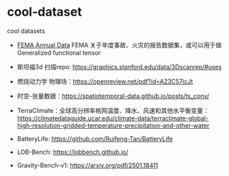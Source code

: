 # cool-dataset
cool datasets 

- [FEMA Annual Data](https://www.fema.gov/about/openfema/data-sets/fema-usfa-nfirs-annual-data) FEMA 关于年度事故、火灾的报告数据集，或可以用于做Generalized functional tensor
-  斯坦福3d 扫描repo: https://graphics.stanford.edu/data/3Dscanrep/#uses
-  燃烧动力学 物理场：https://openreview.net/pdf?id=A23C57icJt

- 时空-张量数据：https://spatiotemporal-data.github.io/posts/ts_conv/

- TerraClimate：全球高分辨率格网温度、降水、风速和其他水平衡变量：https://climatedataguide.ucar.edu/climate-data/terraclimate-global-high-resolution-gridded-temperature-precipitation-and-other-water

- BatteryLife: https://github.com/Ruifeng-Tan/BatteryLife

- LOB-Bench: https://lobbench.github.io/

- Gravity-Bench-v1: https://arxiv.org/pdf/2501.18411

